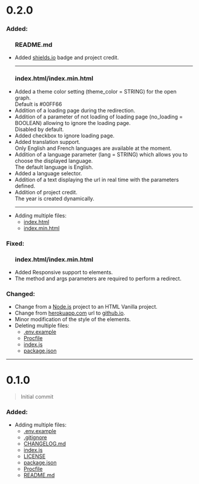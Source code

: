 <h1>0.2.0</h1>
<h3>Added:</h3>
<ul>
    <h3>README.md</h3>
    <li>Added <a href="https://shields.io">shields.io</a> badge and project credit.</li>
    <hr>
    <h3>index.html/index.min.html</h3>
    <li>Added a theme color setting (theme_color = STRING) for the open graph.<br>Default is #00FF66</li>
    <li>Addition of a loading page during the redirection.</li>
    <li>Addition of a parameter of not loading of loading page (no_loading = BOOLEAN) allowing to ignore the loading page.<br>Disabled by default.</li>
    <li>Added checkbox to ignore loading page.</li>
    <li>Added translation support.<br>Only English and French languages are available at the moment.</li>
    <li>Addition of a language parameter (lang = STRING) which allows you to choose the displayed language.<br>The default language is English.</li>
    <li>Added a language selector.</li>
    <li>Addition of a text displaying the url in real time with the parameters defined.</li>
    <li>Addition of project credit.<br>The year is created dynamically.</li>
    <hr>
    <li>Adding multiple files:
        <ul>
            <li>
                <a href="https://github.com/AlexAnimateMp4/uri-redirect/blob/main/index.html">index.html</a>
            </li>
            <li>
                <a href="https://github.com/AlexAnimateMp4/uri-redirect/blob/main/index.min.html">index.min.html</a>
            </li>
        </ul>
    </li>
</ul>
<h3>Fixed:</h3>
<ul>
    <h3>index.html/index.min.html</h3>
    <li>Added Responsive support to elements.</li>
    <li>The method and args parameters are required to perform a redirect.</li>
</ul>
<h3>Changed:</h3>
<ul>
    <li>Change from a <a href="https://nodejs.org">Node.js</a> project to an HTML Vanilla project.</li>
    <li>Change from <a href="https://uri-redirect.herokuapp.com">herokuapp.com</a> url to <a href="https://alexanimatemp4.github.io/uri-redirect">github.io</a>.</li>
    <li>Minor modification of the style of the elements.</li>
    <li>Deleting multiple files:
        <ul>
            <li>
                <a href="https://github.com/AlexAnimateMp4/uri-redirect/blob/2bc90d4f9027efc0c99340314c1f3ebcbbdaad79/.env.example">.env.example</a>
            </li>
            <li>
                <a href="https://github.com/AlexAnimateMp4/uri-redirect/blob/2bc90d4f9027efc0c99340314c1f3ebcbbdaad79/Procfile">Procfile</a>
            </li>
            <li>
                <a href="https://github.com/AlexAnimateMp4/uri-redirect/blob/2bc90d4f9027efc0c99340314c1f3ebcbbdaad79/index.js">index.js</a>
            </li>
            <li>
                <a href="https://github.com/AlexAnimateMp4/uri-redirect/blob/2bc90d4f9027efc0c99340314c1f3ebcbbdaad79/package.json">package.json</a>
            </li>
        </ul>
    </li>
</ul>

<hr>

<h1>0.1.0</h1>
<blockquote>
    <p>Initial commit</p>
</blockquote>
<h3>Added:</h3>
<ul>
    <li>Adding multiple files:
        <ul>
            <li>
                <a href="https://github.com/AlexAnimateMp4/uri-redirect/blob/2bc90d4f9027efc0c99340314c1f3ebcbbdaad79/.env.example">.env.example</a>
            </li>
            <li>
                <a href="https://github.com/AlexAnimateMp4/uri-redirect/blob/2bc90d4f9027efc0c99340314c1f3ebcbbdaad79/.gitignore">.gitignore</a>
            </li>
            <li>
                <a href="https://github.com/AlexAnimateMp4/uri-redirect/blob/2bc90d4f9027efc0c99340314c1f3ebcbbdaad79/CHANGELOG.md">CHANGELOG.md</a>
            </li>
            <li>
                <a href="https://github.com/AlexAnimateMp4/uri-redirect/blob/2bc90d4f9027efc0c99340314c1f3ebcbbdaad79/index.js">index.js</a>
            </li>
            <li>
                <a href="https://github.com/AlexAnimateMp4/uri-redirect/blob/2bc90d4f9027efc0c99340314c1f3ebcbbdaad79/LICENSE">LICENSE</a>
            </li>
            <li>
                <a href="https://github.com/AlexAnimateMp4/uri-redirect/blob/2bc90d4f9027efc0c99340314c1f3ebcbbdaad79/package.json">package.json</a>
            </li>
            <li>
                <a href="https://github.com/AlexAnimateMp4/uri-redirect/blob/2bc90d4f9027efc0c99340314c1f3ebcbbdaad79/Procfile">Procfile</a>
            </li>
            <li>
                <a href="https://github.com/AlexAnimateMp4/uri-redirect/blob/2bc90d4f9027efc0c99340314c1f3ebcbbdaad79/README.md">README.md</a>
            </li>
        </ul>
    </li>
</ul>